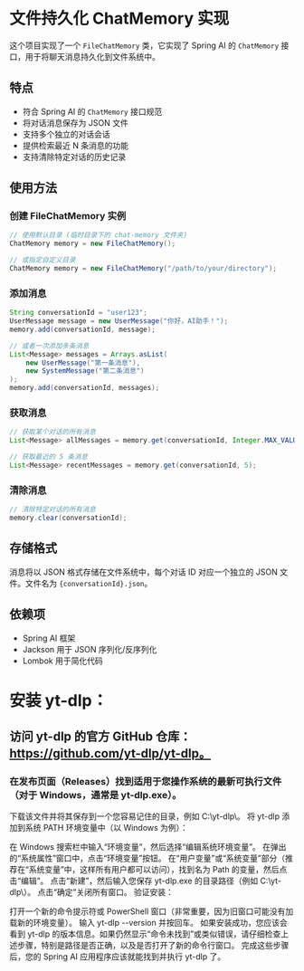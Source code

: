# 文件持久化 ChatMemory 实现

这个项目实现了一个 `FileChatMemory` 类，它实现了 Spring AI 的 `ChatMemory` 接口，用于将聊天消息持久化到文件系统中。

## 特点

- 符合 Spring AI 的 `ChatMemory` 接口规范
- 将对话消息保存为 JSON 文件
- 支持多个独立的对话会话
- 提供检索最近 N 条消息的功能
- 支持清除特定对话的历史记录

## 使用方法

### 创建 FileChatMemory 实例

```java
// 使用默认目录 (临时目录下的 chat-memory 文件夹)
ChatMemory memory = new FileChatMemory();

// 或指定自定义目录
ChatMemory memory = new FileChatMemory("/path/to/your/directory");
```

### 添加消息

```java
String conversationId = "user123";
UserMessage message = new UserMessage("你好，AI助手！");
memory.add(conversationId, message);

// 或者一次添加多条消息
List<Message> messages = Arrays.asList(
    new UserMessage("第一条消息"),
    new SystemMessage("第二条消息")
);
memory.add(conversationId, messages);
```

### 获取消息

```java
// 获取某个对话的所有消息
List<Message> allMessages = memory.get(conversationId, Integer.MAX_VALUE);

// 获取最近的 5 条消息
List<Message> recentMessages = memory.get(conversationId, 5);
```

### 清除消息

```java
// 清除特定对话的所有消息
memory.clear(conversationId);
```

## 存储格式

消息将以 JSON 格式存储在文件系统中，每个对话 ID 对应一个独立的 JSON 文件。文件名为 `{conversationId}.json`。

## 依赖项

- Spring AI 框架
- Jackson 用于 JSON 序列化/反序列化
- Lombok 用于简化代码



# 安装 yt-dlp：

## 访问 yt-dlp 的官方 GitHub 仓库：https://github.com/yt-dlp/yt-dlp。
### 在发布页面（Releases）找到适用于您操作系统的最新可执行文件（对于 Windows，通常是 yt-dlp.exe）。
下载该文件并将其保存到一个您容易记住的目录，例如 C:\yt-dlp\。
将 yt-dlp 添加到系统 PATH 环境变量中（以 Windows 为例）：

在 Windows 搜索栏中输入“环境变量”，然后选择“编辑系统环境变量”。
在弹出的“系统属性”窗口中，点击“环境变量”按钮。
在“用户变量”或“系统变量”部分（推荐在“系统变量”中，这样所有用户都可以访问），找到名为 Path 的变量，然后点击“编辑”。
点击“新建”，然后输入您保存 yt-dlp.exe 的目录路径（例如 C:\yt-dlp\）。
点击“确定”关闭所有窗口。
验证安装：

打开一个新的命令提示符或 PowerShell 窗口（非常重要，因为旧窗口可能没有加载新的环境变量）。
输入 yt-dlp --version 并按回车。
如果安装成功，您应该会看到 yt-dlp 的版本信息。如果仍然显示“命令未找到”或类似错误，请仔细检查上述步骤，特别是路径是否正确，以及是否打开了新的命令行窗口。
完成这些步骤后，您的 Spring AI 应用程序应该就能找到并执行 yt-dlp 了。